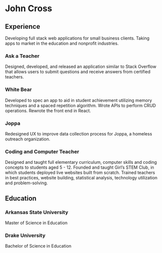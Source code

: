 # John Cross

## Experience
Developing full stack web applications for small business clients. Taking apps to market in the education and nonprofit industries.

### Ask a Teacher
Designed, developed, and released an application similar to Stack Overflow that allows users to submit questions and receive answers from certified teachers.


### White Bear
Developed to spec an app to aid in student achievement utilizing memory techniques and a spaced repetition algorithm. Wrote APIs to perform CRUD operations. Rewrote the front end in React.

### Joppa
Redesigned UX to improve data collection process for Joppa, a homeless outreach organization.

### Coding and Computer Teacher 
Designed and taught full elementary curriculum, computer skills and coding concepts to students aged 5 - 12. Founded and taught Girl’s STEM Club, in which students deployed live websites built from scratch. Trained teachers in best practices, website building, statistical analysis, technology utilization and problem-solving.

## Education

### Arkansas State University
Master of Science in Education

### Drake University
Bachelor of Science in Education
